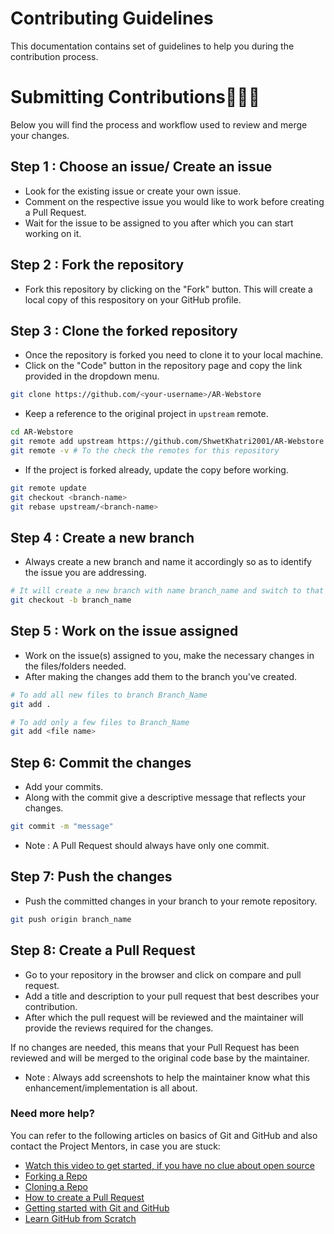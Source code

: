 # Contributing Guidelines

This documentation contains set of guidelines to help you during the contribution process.

# Submitting Contributions👨🏻‍💻
Below you will find the process and workflow used to review and merge your changes.
##  Step 1 : Choose an issue/ Create an issue

- Look for the existing issue or create your own issue.
- Comment on the respective issue you would like to work before creating a Pull Request.
- Wait for the issue to be assigned to you after which you can start working on it.

## Step 2 : Fork the repository

- Fork this repository by clicking on the "Fork" button. This will create a local copy of this respository on your GitHub profile.

## Step 3 : Clone the forked repository

- Once the repository is forked you need to clone it to your local machine.
- Click on the "Code" button in the repository page and copy the link provided in the dropdown menu.
  

```bash
git clone https://github.com/<your-username>/AR-Webstore
```

- Keep a reference to the original project in `upstream` remote.

```bash  
cd AR-Webstore  
git remote add upstream https://github.com/ShwetKhatri2001/AR-Webstore
git remote -v # To the check the remotes for this repository 
```  

- If the project is forked already, update the copy before working.

```bash
git remote update
git checkout <branch-name>
git rebase upstream/<branch-name>
``` 

## Step 4 : Create a new branch

- Always create a new branch and name it accordingly so as to identify the issue you are addressing.

```bash
# It will create a new branch with name branch_name and switch to that branch 
git checkout -b branch_name
```
## Step 5 : Work on the issue assigned

- Work on the issue(s) assigned to you, make the necessary changes in the files/folders needed.
- After making the changes add them to the branch you've created.
  
```bash  
# To add all new files to branch Branch_Name  
git add .  

# To add only a few files to Branch_Name
git add <file name>
```
## Step 6: Commit the changes

- Add your commits.
- Along with the commit give a descriptive message that reflects your changes.
  
```bash
git commit -m "message"  
```
- Note : A Pull Request should always have only one commit. 
  
## Step 7: Push the changes

- Push the committed changes in your branch to your remote repository.
  
```bash  
git push origin branch_name
```
## Step 8: Create a Pull Request

- Go to your repository in the browser and click on compare and pull request.
- Add a title and description to your pull request that best describes your contribution.
- After which the pull request will be reviewed and the maintainer will provide the reviews required for the changes.

If no changes are needed, this means that your Pull Request has been reviewed and will be merged to the original code base by the maintainer.

- Note : Always add screenshots to help the maintainer know what this enhancement/implementation is all about.

### Need more help?

You can refer to the following articles on basics of Git and GitHub and also contact the Project Mentors, in case you are stuck:

- [Watch this video to get started, if you have no clue about open source](https://youtu.be/SYtPC9tHYyQ)
- [Forking a Repo](https://help.github.com/en/github/getting-started-with-github/fork-a-repo)
- [Cloning a Repo](https://help.github.com/en/desktop/contributing-to-projects/creating-a-pull-request)
- [How to create a Pull Request](https://opensource.com/article/19/7/create-pull-request-github)
- [Getting started with Git and GitHub](https://towardsdatascience.com/getting-started-with-git-and-github-6fcd0f2d4ac6)
- [Learn GitHub from Scratch](https://lab.github.com/githubtraining/introduction-to-github)





